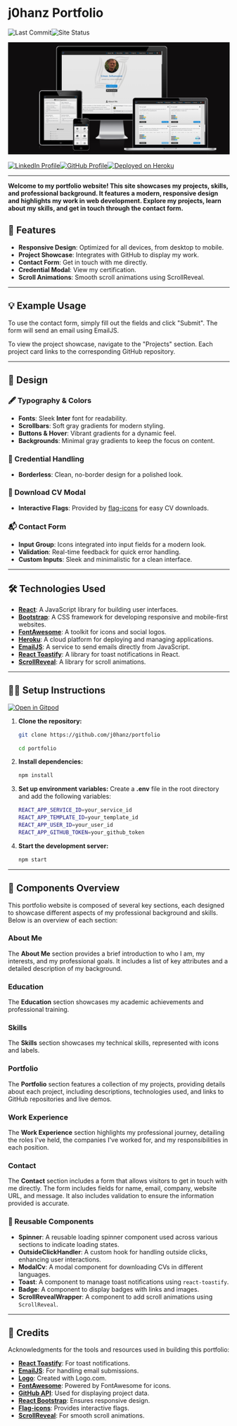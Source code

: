 # j0hanz Portfolio

![Last Commit](https://img.shields.io/github/last-commit/j0hanz/j0hanz-portfolio?label=Updated&style=for-the-badge)![Site Status](https://img.shields.io/uptimerobot/status/m797912858-9dcdcff1e2f2fd603bd28fc0?label=Status&style=for-the-badge)

![Am I Responsive](docs/amiBg.png)

[![LinkedIn Profile](https://img.shields.io/badge/LinkedIn-2a2a2a?style=for-the-badge&logo=linkedin&logoColor=0077b5)](https://www.linkedin.com/in/linus-johansson-software-dev/)[![GitHub Profile](https://img.shields.io/badge/GitHub-2a2a2a?style=for-the-badge&logo=github)](https://github.com/j0hanz)[![Deployed on Heroku](https://img.shields.io/badge/Live-2a2a2a?style=for-the-badge&logo=heroku&logoColor=79589f)](https://linus-johansson-cv-d308be9b73e1.herokuapp.com/)

---

**Welcome to my portfolio website! This site showcases my projects, skills, and professional background. It features a modern, responsive design and highlights my work in web development. Explore my projects, learn about my skills, and get in touch through the contact form.**

## 🚀 Features

- **Responsive Design**: Optimized for all devices, from desktop to mobile.
- **Project Showcase**: Integrates with GitHub to display my work.
- **Contact Form**: Get in touch with me directly.
- **Credential Modal**: View my certification.
- **Scroll Animations**: Smooth scroll animations using ScrollReveal.

---

## 💡 Example Usage

To use the contact form, simply fill out the fields and click "Submit". The form will send an email using EmailJS.

To view the project showcase, navigate to the "Projects" section. Each project card links to the corresponding GitHub repository.

---

## 🎨 Design

### 🖋️ Typography & Colors

- **Fonts**: Sleek **Inter** font for readability.
- **Scrollbars**: Soft gray gradients for modern styling.
- **Buttons & Hover**: Vibrant gradients for a dynamic feel.
- **Backgrounds**: Minimal gray gradients to keep the focus on content.

### 🏅 Credential Handling

- **Borderless**: Clean, no-border design for a polished look.

### 📄 Download CV Modal

- **Interactive Flags**: Provided by [flag-icons](https://github.com/lipis/flag-icons) for easy CV downloads.

### 📬 Contact Form

- **Input Group**: Icons integrated into input fields for a modern look.
- **Validation**: Real-time feedback for quick error handling.
- **Custom Inputs**: Sleek and minimalistic for a clean interface.

---

## 🛠️ Technologies Used

- **[React](https://reactjs.org/)**: A JavaScript library for building user interfaces.
- **[Bootstrap](https://getbootstrap.com/)**: A CSS framework for developing responsive and mobile-first websites.
- **[FontAwesome](https://fontawesome.com/)**: A toolkit for icons and social logos.
- **[Heroku](https://www.heroku.com/)**: A cloud platform for deploying and managing applications.
- **[EmailJS](https://www.emailjs.com/)**: A service to send emails directly from JavaScript.
- **[React Toastify](https://fkhadra.github.io/react-toastify/)**: A library for toast notifications in React.
- **[ScrollReveal](https://scrollrevealjs.org/)**: A library for scroll animations.

---

## 🧑‍💻 Setup Instructions

[![Open in Gitpod](https://gitpod.io/button/open-in-gitpod.svg)](https://gitpod.io/#https://github.com/j0hanz/portfolio)

1. **Clone the repository:**

   ```bash
   git clone https://github.com/j0hanz/portfolio
   ```

   ```bash
   cd portfolio
   ```

2. **Install dependencies:**

   ```bash
   npm install
   ```

3. **Set up environment variables:**
   Create a **.env** file in the root directory and add the following variables:

   ```bash
   REACT_APP_SERVICE_ID=your_service_id
   REACT_APP_TEMPLATE_ID=your_template_id
   REACT_APP_USER_ID=your_user_id
   REACT_APP_GITHUB_TOKEN=your_github_token
   ```

4. **Start the development server:**

   ```bash
   npm start
   ```

---

## 📂 Components Overview

This portfolio website is composed of several key sections, each designed to showcase different aspects of my professional background and skills. Below is an overview of each section:

### About Me

The **About Me** section provides a brief introduction to who I am, my interests, and my professional goals. It includes a list of key attributes and a detailed description of my background.

### Education

The **Education** section showcases my academic achievements and professional training.

### Skills

The **Skills** section showcases my technical skills, represented with icons and labels.

### Portfolio

The **Portfolio** section features a collection of my projects, providing details about each project, including descriptions, technologies used, and links to GitHub repositories and live demos.

### Work Experience

The **Work Experience** section highlights my professional journey, detailing the roles I've held, the companies I've worked for, and my responsibilities in each position.

### Contact

The **Contact** section includes a form that allows visitors to get in touch with me directly. The form includes fields for name, email, company, website URL, and message. It also includes validation to ensure the information provided is accurate.

### 🔄 Reusable Components

- **Spinner**: A reusable loading spinner component used across various sections to indicate loading states.
- **OutsideClickHandler**: A custom hook for handling outside clicks, enhancing user interactions.
- **ModalCv**: A modal component for downloading CVs in different languages.
- **Toast**: A component to manage toast notifications using `react-toastify`.
- **Badge**: A component to display badges with links and images.
- **ScrollRevealWrapper**: A component to add scroll animations using `ScrollReveal`.

---

## 🙏 Credits

Acknowledgments for the tools and resources used in building this portfolio:

- **[React Toastify](https://fkhadra.github.io/react-toastify/)**: For toast notifications.
- **[EmailJS](https://www.emailjs.com/)**: For handling email submissions.
- **[Logo](https://logo.com/)**: Created with Logo.com.
- **[FontAwesome](https://fontawesome.com/)**: Powered by FontAwesome for icons.
- **[GitHub API](https://docs.github.com/en/rest)**: Used for displaying project data.
- **[React Bootstrap](https://react-bootstrap.netlify.app/)**: Ensures responsive design.
- **[Flag-icons](https://github.com/lipis/flag-icons)**: Provides interactive flags.
- **[ScrollReveal](https://scrollrevealjs.org/)**: For smooth scroll animations.
